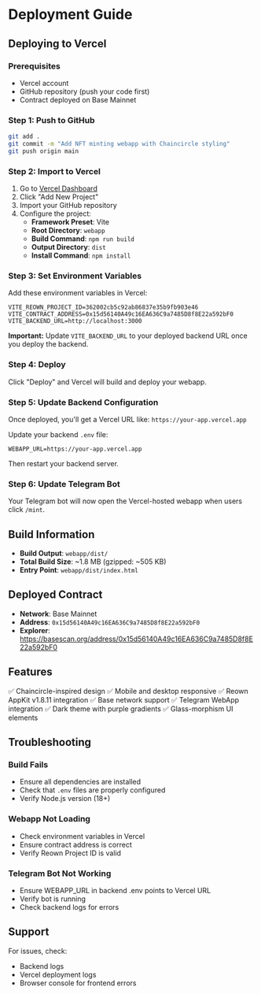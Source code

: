 # Deployment Guide

## Deploying to Vercel

### Prerequisites
- Vercel account
- GitHub repository (push your code first)
- Contract deployed on Base Mainnet

### Step 1: Push to GitHub

```bash
git add .
git commit -m "Add NFT minting webapp with Chaincircle styling"
git push origin main
```

### Step 2: Import to Vercel

1. Go to [Vercel Dashboard](https://vercel.com/dashboard)
2. Click "Add New Project"
3. Import your GitHub repository
4. Configure the project:
   - **Framework Preset**: Vite
   - **Root Directory**: `webapp`
   - **Build Command**: `npm run build`
   - **Output Directory**: `dist`
   - **Install Command**: `npm install`

### Step 3: Set Environment Variables

Add these environment variables in Vercel:

```
VITE_REOWN_PROJECT_ID=362002cb5c92ab86837e35b9fb903e46
VITE_CONTRACT_ADDRESS=0x15d56140A49c16EA636C9a7485D8f8E22a592bF0
VITE_BACKEND_URL=http://localhost:3000
```

**Important:** Update `VITE_BACKEND_URL` to your deployed backend URL once you deploy the backend.

### Step 4: Deploy

Click "Deploy" and Vercel will build and deploy your webapp.

### Step 5: Update Backend Configuration

Once deployed, you'll get a Vercel URL like: `https://your-app.vercel.app`

Update your backend `.env` file:

```
WEBAPP_URL=https://your-app.vercel.app
```

Then restart your backend server.

### Step 6: Update Telegram Bot

Your Telegram bot will now open the Vercel-hosted webapp when users click `/mint`.

## Build Information

- **Build Output**: `webapp/dist/`
- **Total Build Size**: ~1.8 MB (gzipped: ~505 KB)
- **Entry Point**: `webapp/dist/index.html`

## Deployed Contract

- **Network**: Base Mainnet
- **Address**: `0x15d56140A49c16EA636C9a7485D8f8E22a592bF0`
- **Explorer**: https://basescan.org/address/0x15d56140A49c16EA636C9a7485D8f8E22a592bF0

## Features

✅ Chaincircle-inspired design
✅ Mobile and desktop responsive
✅ Reown AppKit v1.8.11 integration
✅ Base network support
✅ Telegram WebApp integration
✅ Dark theme with purple gradients
✅ Glass-morphism UI elements

## Troubleshooting

### Build Fails
- Ensure all dependencies are installed
- Check that `.env` files are properly configured
- Verify Node.js version (18+)

### Webapp Not Loading
- Check environment variables in Vercel
- Ensure contract address is correct
- Verify Reown Project ID is valid

### Telegram Bot Not Working
- Ensure WEBAPP_URL in backend .env points to Vercel URL
- Verify bot is running
- Check backend logs for errors

## Support

For issues, check:
- Backend logs
- Vercel deployment logs
- Browser console for frontend errors
